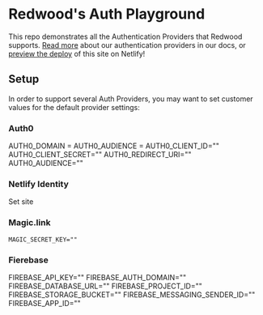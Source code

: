 # Redwood's Auth Playground

This repo demonstrates all the Authentication Providers that Redwood supports. [Read more](https://redwoodjs.com/docs/authentication) about our authentication providers in our docs, or [preview the deploy](https://redwood-playground-auth.netlify.app/) of this site on Netlify!

## Setup

In order to support several Auth Providers, you may want to set customer values for the default provider settings:

### Auth0

AUTH0_DOMAIN =
AUTH0_AUDIENCE =
AUTH0_CLIENT_ID=""
AUTH0_CLIENT_SECRET=""
AUTH0_REDIRECT_URI=""
AUTH0_AUDIENCE=""

### Netlify Identity

Set site

### Magic.link

```
MAGIC_SECRET_KEY=""
```

### Fierebase

FIREBASE_API_KEY=""
FIREBASE_AUTH_DOMAIN=""
FIREBASE_DATABASE_URL=""
FIREBASE_PROJECT_ID=""
FIREBASE_STORAGE_BUCKET=""
FIREBASE_MESSAGING_SENDER_ID=""
FIREBASE_APP_ID=""



